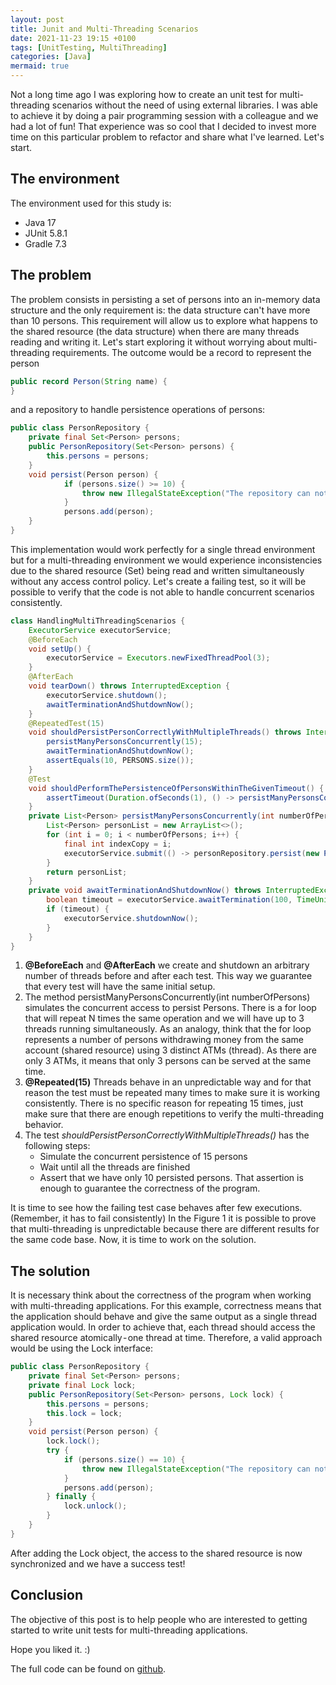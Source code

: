 ```yaml
---
layout: post
title: Junit and Multi-Threading Scenarios
date: 2021-11-23 19:15 +0100
tags: [UnitTesting, MultiThreading]
categories: [Java]
mermaid: true
---
```


Not a long time ago I was exploring how to create an unit test for multi-threading scenarios without the need of using external libraries. I was able to achieve it by doing a pair programming session with a colleague and we had a lot of fun!
That experience was so cool that I decided to invest more time on this particular problem to refactor and share what I've learned. Let's start.

## The environment
The environment used for this study is:
* Java 17
* JUnit 5.8.1
* Gradle 7.3

## The problem
The problem consists in persisting a set of persons into an in-memory data structure and the only requirement is: the data structure can't have more than 10 persons.
This requirement will allow us to explore what happens to the shared resource (the data structure) when there are many threads reading and writing it.
Let's start exploring it without worrying about multi-threading requirements. The outcome would be a record to represent the person

```java
public record Person(String name) {
}
```

and a repository to handle persistence operations of persons:

```java 
public class PersonRepository {
    private final Set<Person> persons;
    public PersonRepository(Set<Person> persons) {
        this.persons = persons;
    }
    void persist(Person person) {
            if (persons.size() >= 10) {
                throw new IllegalStateException("The repository can not handle more than 10 persons");
            }
            persons.add(person);
    }
}
```

This implementation would work perfectly for a single thread environment but for a multi-threading environment we would experience inconsistencies due to the shared resource (Set<Person>) being read and written simultaneously without any access control policy.
Let's create a failing test, so it will be possible to verify that the code is not able to handle concurrent scenarios consistently.

```java 
class HandlingMultiThreadingScenarios {
    ExecutorService executorService;
    @BeforeEach
    void setUp() {
        executorService = Executors.newFixedThreadPool(3);
    }
    @AfterEach
    void tearDown() throws InterruptedException {
        executorService.shutdown();
        awaitTerminationAndShutdownNow();
    }
    @RepeatedTest(15)
    void shouldPersistPersonCorrectlyWithMultipleThreads() throws InterruptedException {
        persistManyPersonsConcurrently(15);
        awaitTerminationAndShutdownNow();
        assertEquals(10, PERSONS.size());
    }
    @Test
    void shouldPerformThePersistenceOfPersonsWithinTheGivenTimeout() {
        assertTimeout(Duration.ofSeconds(1), () -> persistManyPersonsConcurrently(20));
    }
    private List<Person> persistManyPersonsConcurrently(int numberOfPersons) {
        List<Person> personList = new ArrayList<>();
        for (int i = 0; i < numberOfPersons; i++) {
            final int indexCopy = i;
            executorService.submit(() -> personRepository.persist(new Person("Person n: " + indexCopy)));
        }
        return personList;
    }
    private void awaitTerminationAndShutdownNow() throws InterruptedException {
        boolean timeout = executorService.awaitTermination(100, TimeUnit.MILLISECONDS);
        if (timeout) {
            executorService.shutdownNow();
        }
    }
}
```

1. **@BeforeEach** and **@AfterEach** we create and shutdown an arbitrary number of threads before and after each test. This way we guarantee that every test will have the same initial setup.
2. The method persistManyPersonsConcurrently(int numberOfPersons) simulates the concurrent access to persist Persons. There is a for loop that will repeat N times the same operation and we will have up to 3 threads running simultaneously. As an analogy, think that the for loop represents a number of persons withdrawing money from the same account (shared resource) using 3 distinct ATMs (thread). 
As there are only 3 ATMs, it means that only 3 persons can be served at the same time.
3. **@Repeated(15)** Threads behave in an unpredictable way and for that reason the test must be repeated many times to make sure it is working consistently. There is no specific reason for repeating 15 times, just make sure that there are enough repetitions to verify the multi-threading behavior.
4. The test *shouldPersistPersonCorrectlyWithMultipleThreads()* has the following steps:
    * Simulate the concurrent persistence of 15 persons
    * Wait until all the threads are finished
    * Assert that we have only 10 persisted persons. That assertion is enough to guarantee the correctness of the program.

It is time to see how the failing test case behaves after few executions. (Remember, it has to fail consistently)
In the Figure 1 it is possible to prove that multi-threading is unpredictable because there are different results for the same code base. Now, it is time to work on the solution.

## The solution
It is necessary think about the correctness of the program when working with multi-threading applications. For this example, correctness means that the application should behave and give the same output as a single thread application would. In order to achieve that, each thread should access the shared resource atomically - one thread at time.
Therefore, a valid approach would be using the Lock interface:

```java
public class PersonRepository {
    private final Set<Person> persons;
    private final Lock lock;
    public PersonRepository(Set<Person> persons, Lock lock) {
        this.persons = persons;
        this.lock = lock;
    }
    void persist(Person person) {
        lock.lock();
        try {
            if (persons.size() == 10) {
                throw new IllegalStateException("The repository can not handle more than 10 persons");
            }
            persons.add(person);
        } finally {
            lock.unlock();
        }
    }
}
```

After adding the Lock object, the access to the shared resource is now synchronized and we have a success test!

## Conclusion
The objective of this post is to help people who are interested to getting started to write unit tests for multi-threading applications.

Hope you liked it. :)

The full code can be found on [github](https://github.com/ellisonalves/java-multithread-testing-ideas).